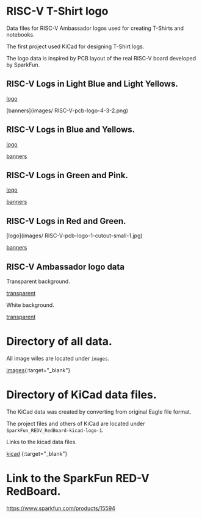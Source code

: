 # RISC-V T-Shirt logo

Data files for RISC-V Ambassador logos used for creating T-Shirts and notebooks.

The first project used KiCad for designing T-Shirt logs.

The logo data is inspired by PCB layout of the real RISC-V board developed by SparkFun.


## RISC-V Logs in Light Blue and Light Yellows.

[logo](images/RISC-V-pcb-logo-4-3-3-small.png)

[banners](images/ RISC-V-pcb-logo-4-3-2.png)



## RISC-V Logs in Blue and Yellows.

[logo](images/RISC-V-pcb-logo-2-1-cutoff-1-s.jpg)

[banners](images/RISC-V-pcb-logo-2-1.bmp)



## RISC-V Logs in Green and Pink.

[logo](images/RISC-V-pcb-logo-3-1-cutoff-2.bmp)

[banners](images/RISC-V-pcb-logo-3-2.bmp)



## RISC-V Logs in Red and Green.

[logo](images/ RISC-V-pcb-logo-1-cutout-small-1.jpg)

[banners](images/RISC-V-pcb-logo.bmp)



## RISC-V Ambassador logo data

Transparent background.

[transparent](images/riscv_ambassador-stacked-color-1-s.bmp)



White background.

[transparent](images/riscv_ambassador-stacked-color-no-transbarant.png)





# Directory of all data.

All image wiles are located under `images`.

[images](images/){:target="_blank"}



# Directory of KiCad data files.

The KiCad data was created by converting from original Eagle file format.



The project files and others of KiCad are located under ` SparkFun_REDV_RedBoard-kicad-logo-1`.



Links to the kicad data files.

[kicad](SparkFun_REDV_RedBoard-kicad-logo-1) {:target="_blank"}



# Link to the SparkFun RED-V RedBoard.

https://www.sparkfun.com/products/15594
